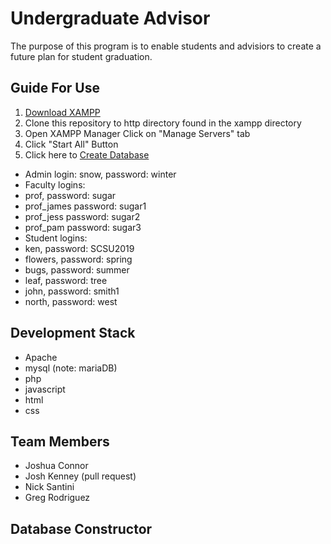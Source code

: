 # Undergraduate Advisor
The purpose of this program is to enable students and advisiors to create a future plan for student graduation.

## Guide For Use
1. [Download XAMPP](https://www.apachefriends.org/download.html)
2. Clone this repository to http directory found in the xampp directory
3. Open XAMPP Manager Click on "Manage Servers" tab
4. Click "Start All" Button
5. Click here to [Create Database](http://localhost/ug-advisor/php/start.php)

- Admin login: snow,  password: winter
- Faculty logins:
 - prof,  password: sugar
 - prof_james password: sugar1
 - prof_jess password: sugar2
 - prof_pam password: sugar3
- Student logins:
 - ken, password: SCSU2019
 - flowers, password: spring
 - bugs, password: summer
 - leaf, password: tree
 - john, password: smith1
 - north, password: west

## Development Stack
- Apache
- mysql (note: mariaDB)
- php
- javascript
- html
- css

## Team Members
- Joshua Connor
- Josh Kenney (pull request)
- Nick Santini
- Greg Rodriguez

## Database Constructor
